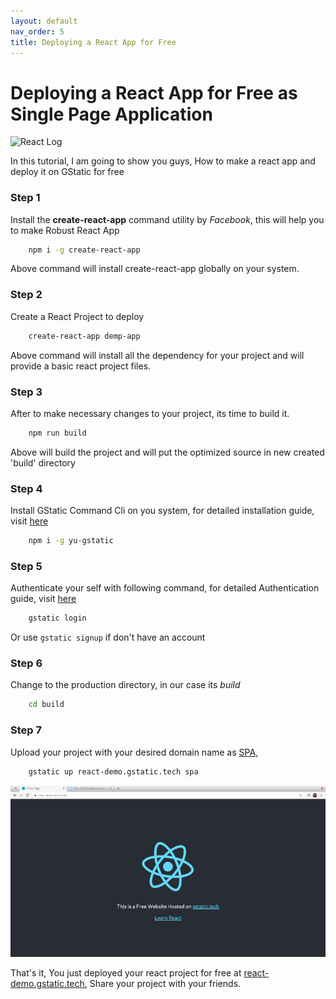 ```yaml
---
layout: default
nav_order: 5
title: Deploying a React App for Free
---
```

# Deploying a React App for Free as Single Page Application

![React Log](//create-react-app.dev/img/logo.svg)

In this tutorial, I am going to show you guys, How to make a react app and deploy it on GStatic for free

### Step 1
Install the **create-react-app** command utility by *Facebook*, this will help you to make Robust React App
```bash
    npm i -g create-react-app 
```
Above command will install create-react-app globally on your system.

### Step 2
Create a React Project to deploy
```bash
    create-react-app demp-app   
```
Above command will install all the dependency for your project and will provide a basic react project files.

### Step 3
After to make necessary changes to your project, its time to build it.
```bash
    npm run build   
```
Above will build the project and will put the optimized source in new created 'build' directory

### Step 4
Install GStatic Command Cli on you system, for detailed installation guide, visit [here](install.html)
```bash
    npm i -g yu-gstatic
```        
### Step 5
Authenticate your self with following command, for detailed Authentication guide, visit [here](auth.html)
```bash
    gstatic login  
```    
Or use `gstatic signup` if don't have an account

### Step 6
Change to the production directory, in our case its *build*
```bash
    cd build
```

### Step 7
Upload your project with your desired domain name as [SPA](//en.wikipedia.org/wiki/Single-page_application),
```bash
    gstatic up react-demo.gstatic.tech spa
```    
![react-demo.gstatic.tech](/img/react.png)

That's it, You just deployed your react project for free at [react-demo.gstatic.tech](https://react-demo.gstatic.tech), Share your project with your friends. 

